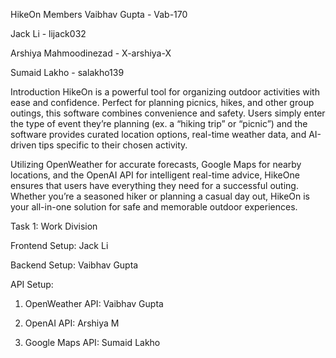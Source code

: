 HikeOn
Members
Vaibhav Gupta - Vab-170

Jack Li - lijack032

Arshiya Mahmoodinezad - X-arshiya-X

Sumaid Lakho - salakho139

Introduction
HikeOn is a powerful tool for organizing outdoor activities with ease and confidence. Perfect for planning picnics, hikes, and other group outings, this software combines convenience and safety. Users simply enter the type of event they’re planning (ex. a “hiking trip” or “picnic”) and the software provides curated location options, real-time weather data, and AI-driven tips specific to their chosen activity.

Utilizing OpenWeather for accurate forecasts, Google Maps for nearby locations, and the OpenAI API for intelligent real-time advice, HikeOne ensures that users have everything they need for a successful outing. Whether you’re a seasoned hiker or planning a casual day out, HikeOn is your all-in-one solution for safe and memorable outdoor experiences.

Task 1: Work Division

Frontend Setup: Jack Li

Backend Setup: Vaibhav Gupta

API Setup:

1) OpenWeather API: Vaibhav Gupta

2) OpenAI API: Arshiya M

3) Google Maps API: Sumaid Lakho
